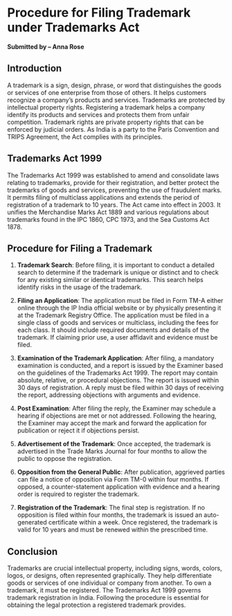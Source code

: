 # Procedure for Filing Trademark under Trademarks Act

**Submitted by – Anna Rose**

## Introduction

A trademark is a sign, design, phrase, or word that distinguishes the goods or services of one enterprise from those of others. It helps customers recognize a company’s products and services. Trademarks are protected by intellectual property rights. Registering a trademark helps a company identify its products and services and protects them from unfair competition. Trademark rights are private property rights that can be enforced by judicial orders. As India is a party to the Paris Convention and TRIPS Agreement, the Act complies with its principles.

## Trademarks Act 1999

The Trademarks Act 1999 was established to amend and consolidate laws relating to trademarks, provide for their registration, and better protect the trademarks of goods and services, preventing the use of fraudulent marks. It permits filing of multiclass applications and extends the period of registration of a trademark to 10 years. The Act came into effect in 2003. It unifies the Merchandise Marks Act 1889 and various regulations about trademarks found in the IPC 1860, CPC 1973, and the Sea Customs Act 1878.

## Procedure for Filing a Trademark

1. **Trademark Search**: Before filing, it is important to conduct a detailed search to determine if the trademark is unique or distinct and to check for any existing similar or identical trademarks. This search helps identify risks in the usage of the trademark.

2. **Filing an Application**: The application must be filed in Form TM-A either online through the IP India official website or by physically presenting it at the Trademark Registry Office. The application must be filed in a single class of goods and services or multiclass, including the fees for each class. It should include required documents and details of the trademark. If claiming prior use, a user affidavit and evidence must be filed.

3. **Examination of the Trademark Application**: After filing, a mandatory examination is conducted, and a report is issued by the Examiner based on the guidelines of the Trademarks Act 1999. The report may contain absolute, relative, or procedural objections. The report is issued within 30 days of registration. A reply must be filed within 30 days of receiving the report, addressing objections with arguments and evidence.

4. **Post Examination**: After filing the reply, the Examiner may schedule a hearing if objections are met or not addressed. Following the hearing, the Examiner may accept the mark and forward the application for publication or reject it if objections persist.

5. **Advertisement of the Trademark**: Once accepted, the trademark is advertised in the Trade Marks Journal for four months to allow the public to oppose the registration.

6. **Opposition from the General Public**: After publication, aggrieved parties can file a notice of opposition via Form TM-0 within four months. If opposed, a counter-statement application with evidence and a hearing order is required to register the trademark.

7. **Registration of the Trademark**: The final step is registration. If no opposition is filed within four months, the trademark is issued an auto-generated certificate within a week. Once registered, the trademark is valid for 10 years and must be renewed within the prescribed time.

## Conclusion

Trademarks are crucial intellectual property, including signs, words, colors, logos, or designs, often represented graphically. They help differentiate goods or services of one individual or company from another. To own a trademark, it must be registered. The Trademarks Act 1999 governs trademark registration in India. Following the procedure is essential for obtaining the legal protection a registered trademark provides.

